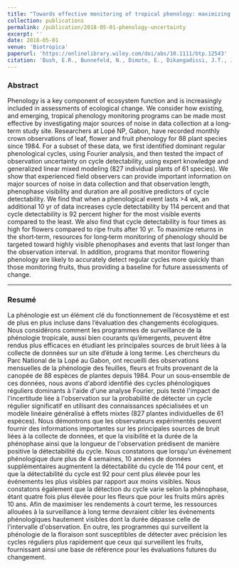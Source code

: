 ```yaml
---
title: "Towards effective monitoring of tropical phenology: maximizing returns and reducing uncertainty in long‐term studies"
collection: publications
permalink: /publication/2018-05-01-phenology-uncertainty
excerpt: ''
date: 2018-05-01
venue: 'Biotropica'
paperurl: 'https://onlinelibrary.wiley.com/doi/abs/10.1111/btp.12543'
citation: 'Bush, E.R., Bunnefeld, N., Dimoto, E., Dikangadissi, J.T., Jeffery, K., Tutin, C., White, L. and Abernethy, K.A., 2018. Towards effective monitoring of tropical phenology: maximizing returns and reducing uncertainty in long‐term studies. Biotropica, 50(3), pp.455-464.'
---
```

  
### Abstract
Phenology is a key component of ecosystem function and is increasingly included in assessments of ecological change. We consider how existing, and emerging, tropical phenology monitoring programs can be made most effective by investigating major sources of noise in data collection at a long‐term study site. Researchers at Lopé NP, Gabon, have recorded monthly crown observations of leaf, flower and fruit phenology for 88 plant species since 1984. For a subset of these data, we first identified dominant regular phenological cycles, using Fourier analysis, and then tested the impact of observation uncertainty on cycle detectability, using expert knowledge and generalized linear mixed modeling (827 individual plants of 61 species). We show that experienced field observers can provide important information on major sources of noise in data collection and that observation length, phenophase visibility and duration are all positive predictors of cycle detectability. We find that when a phenological event lasts >4 wk, an additional 10 yr of data increases cycle detectability by 114 percent and that cycle detectability is 92 percent higher for the most visible events compared to the least. We also find that cycle detectability is four times as high for flowers compared to ripe fruits after 10 yr. To maximize returns in the short‐term, resources for long‐term monitoring of phenology should be targeted toward highly visible phenophases and events that last longer than the observation interval. In addition, programs that monitor flowering phenology are likely to accurately detect regular cycles more quickly than those monitoring fruits, thus providing a baseline for future assessments of change.

***

### Resumé
La phénologie est un élément clé du fonctionnement de l’écosystème et est de plus en plus incluse dans l’évaluation des changements écologiques. Nous considérons comment les programmes de surveillance de la phénologie tropicale, aussi bien courants qu’émergents, peuvent être rendus plus efficaces en étudiant les principales sources de bruit liées à la collecte de données sur un site d’étude à long terme. Les chercheurs du Parc National de la Lopé au Gabon, ont recueilli des observations mensuelles de la phénologie des feuilles, fleurs et fruits provenant de la canopée de 88 espèces de plantes depuis 1984. Pour un sous‐ensemble de ces données, nous avons d'abord identifié des cycles phénologiques réguliers dominants à l'aide d'une analyse Fourier, puis testé l'impact de l'incertitude liée à l'observation sur la probabilité de détecter un cycle régulier significatif en utilisant des connaissances spécialisées et un modèle linéaire généralisé à effets mixtes (827 plantes individuelles de 61 espèces). Nous démontrons que les observateurs expérimentés peuvent fournir des informations importantes sur les principales sources de bruit liées à la collecte de données, et que la visibilité et la durée de la phénophase ainsi que la longueur de l'observation prédisent de manière positive la détectabilité du cycle. Nous constatons que lorsqu'un événement phénologique dure plus de 4 semaines, 10 années de données supplémentaires augmentent la détectabilité du cycle de 114 pour cent, et que la détectabilité du cycle est 92 pour cent plus élevée pour les événements les plus visibles par rapport aux moins visibles. Nous constatons également que la détection du cycle varie selon la phénophase, étant quatre fois plus élevée pour les fleurs que pour les fruits mûrs après 10 ans. Afin de maximiser les rendements à court terme, les ressources allouées à la surveillance à long terme devraient cibler les événements phénologiques hautement visibles dont la durée dépasse celle de l'intervalle d'observation. En outre, les programmes qui surveillent la phénologie de la floraison sont susceptibles de détecter avec précision les cycles réguliers plus rapidement que ceux qui surveillent les fruits, fournissant ainsi une base de référence pour les évaluations futures du changement.
